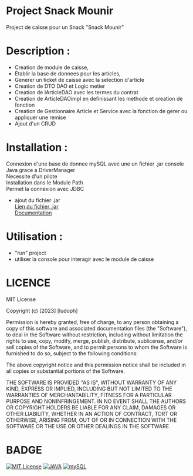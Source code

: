 # Project Snack Mounir

Project de caisse pour un Snack "Snack Mounir"

# Description :

- Creation de module de caisse,
- Etablir la base de donnees pour les articles,
- Generer un ticket de caisse avec la selection d'article
- Creation de DTO DAO et Logic metier
- Creation de IArticleDAO avec les termes du contrat
- Creation de ArticleDAOimpl en definissant les methode et creation de fonction
- Creation de Gestionnaire Article et Service avec la fonction de gerer ou appliquer une remise
- Ajout d'un CRUD

# Installation :

Connexion d'une base de donnee mySQL avec une un fichier .jar console Java grace a DriverManager <br>
Necessite d'un pilote <br>
Installation dans le Module Path <br>
Permet la connexion avec JDBC <br>

- ajout du fichier .jar <br>
  <a href="https://dev.mysql.com/downloads/connector/j/" target="_blank">Lien du fichier .jar</a> <br>
  <a href="https://dev.mysql.com/doc/connector-j/8.0/en/connector-j-usagenotes-connect-drivermanager.html" target="_blank">Documentation</a>

# Utilisation :

- "run" project
- utiliser la console pour interagir avec le module de caisse

# LICENCE

MIT License

Copyright (c) [2023] [ludoph]

Permission is hereby granted, free of charge, to any person obtaining a copy
of this software and associated documentation files (the "Software"), to deal
in the Software without restriction, including without limitation the rights
to use, copy, modify, merge, publish, distribute, sublicense, and/or sell
copies of the Software, and to permit persons to whom the Software is
furnished to do so, subject to the following conditions:

The above copyright notice and this permission notice shall be included in all
copies or substantial portions of the Software.

THE SOFTWARE IS PROVIDED "AS IS", WITHOUT WARRANTY OF ANY KIND, EXPRESS OR
IMPLIED, INCLUDING BUT NOT LIMITED TO THE WARRANTIES OF MERCHANTABILITY,
FITNESS FOR A PARTICULAR PURPOSE AND NONINFRINGEMENT. IN NO EVENT SHALL THE
AUTHORS OR COPYRIGHT HOLDERS BE LIABLE FOR ANY CLAIM, DAMAGES OR OTHER
LIABILITY, WHETHER IN AN ACTION OF CONTRACT, TORT OR OTHERWISE, ARISING FROM,
OUT OF OR IN CONNECTION WITH THE SOFTWARE OR THE USE OR OTHER DEALINGS IN THE
SOFTWARE.

# BADGE

[![MIT License](https://img.shields.io/badge/License-MIT-green.svg)](https://choosealicense.com/licenses/mit/)
[![JAVA](https://img.shields.io/badge/Java-ED8B00?style=for-the-badge&logo=openjdk&logoColor=white)](https://opensource.org/licenses/)
[![mySQL](https://img.shields.io/badge/MySQL-005C84?style=for-the-badge&logo=mysql&logoColor=white)](http://www.gnu.org/licenses/agpl-3.0)
